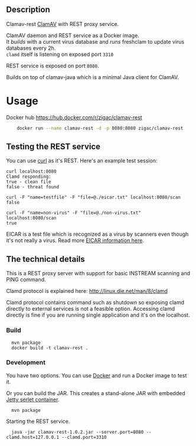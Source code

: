 ## Description

Clamav-rest [ClamAV](http://www.clamav.net/) with REST proxy service. 

ClamAV daemon and REST service as a Docker image.  
It *builds* with a current virus database and *runs* freshclam to update virus databases every 2h.  
`clamd` itself is listening on exposed port `3310`

REST service is exposed on port `8080`.

Builds on top of clamav-java which is a minimal Java client for ClamAV.

# Usage

Docker hub https://hub.docker.com/r/zigac/clamav-rest

```bash
    docker run --name clamav-rest -d -p 8080:8080 zigac/clamav-rest
```

## Testing the REST service

You can use [curl](http://curl.haxx.se/) as it's REST. Here's an example test session:

```
curl localhost:8080
Clamd responding: 
true - clean file
false - threat found

curl -F "name=testfile" -F "file=@./eicar.txt" localhost:8080/scan
false

curl -F "name=non-virus" -F "file=@./non-virus.txt" localhost:8080/scan
true
```

EICAR is a test file which is recognized as a virus by scanners even though it's not really a virus. Read more [EICAR information here](https://www.eicar.org/?page_id=3950).


## The technical details

This is a REST proxy server with support for basic INSTREAM scanning and PING command. 

Clamd protocol is explained here:
http://linux.die.net/man/8/clamd

Clamd protocol contains command such as shutdown so exposing clamd directly to external services is not a feasible option. Accessing clamd directly is fine if you are running single application and it's on the localhost. 

### Build
```
  mvn package
  docker build -t clamav-rest .
```

### Development

You have two options. You can use [Docker](https://www.docker.com/) and run a Docker image to test it. 

Or you can build the JAR. This creates a stand-alone JAR with embedded [Jetty serlet container](http://www.eclipse.org/jetty/).

```
  mvn package
```

Starting the REST service.

```
  java -jar clamav-rest-1.0.2.jar --server.port=8080 --clamd.host=127.0.0.1 --clamd.port=3310
```
